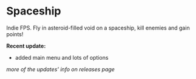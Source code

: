 # Spaceship
Indie FPS. Fly in asteroid-filled void on a spaceship, kill enemies and gain points!



**Recent update:**
- added main menu and lots of options

*more of the updates' info on releases page*
